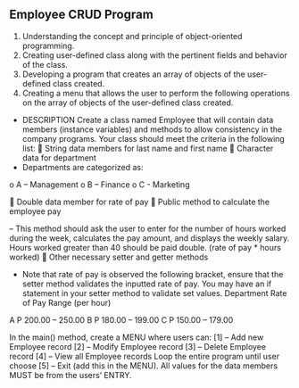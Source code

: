 ## Employee CRUD Program

1. Understanding the concept and principle of object-oriented programming.
2. Creating user-defined class along with the pertinent fields and behavior of the class.
3. Developing a program that creates an array of objects of the user-defined class created.
4. Creating a menu that allows the user to perform the following operations on the array of objects of the user-defined class created.

- DESCRIPTION
Create a class named Employee that will contain data members (instance variables) and
methods to allow consistency in the company programs. Your class should meet the criteria in
the following list:
 String data members for last name and first name
 Character data for department
- Departments are categorized as:

o A – Management
o B – Finance
o C - Marketing

 Double data member for rate of pay
 Public method to calculate the employee pay

– This method should ask the user to enter for the number of hours worked during the
week, calculates the pay amount, and displays the weekly salary. Hours worked
greater than 40 should be paid double. (rate of pay * hours worked)
 Other necessary setter and getter methods
- Note that rate of pay is observed the following bracket, ensure that the setter
method validates the inputted rate of pay. You may have an if statement in your
setter method to validate set values.
Department Rate of Pay Range (per hour)

A P 200.00 – 250.00
B P 180.00 – 199.00
C P 150.00 – 179.00

In the main() method, create a MENU where users can:
[1] – Add new Employee record
[2] – Modify Employee record
[3] – Delete Employee record
[4] – View all Employee records
Loop the entire program until user choose [5] – Exit (add this in the MENU).
All values for the data members MUST be from the users’ ENTRY.